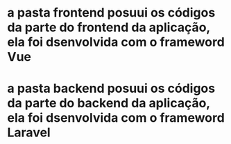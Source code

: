 # a pasta frontend posuui os códigos da parte do frontend da aplicação, ela foi dsenvolvida com o frameword Vue

# a pasta backend posuui os códigos da parte do backend da aplicação, ela foi dsenvolvida com o frameword Laravel